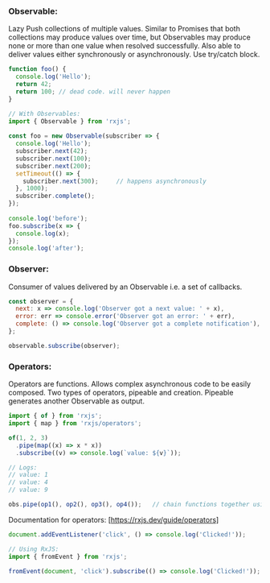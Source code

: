 ### Observable:
Lazy Push collections of multiple values. Similar to Promises that both collections may produce values over time, but Observables may produce none or more than one
value when resolved successfully. Also able to deliver values either synchronously or asynchronously. Use try/catch block.
```javascript
function foo() {
  console.log('Hello');
  return 42;
  return 100; // dead code. will never happen
}

// With Observables:
import { Observable } from 'rxjs';
 
const foo = new Observable(subscriber => {
  console.log('Hello');
  subscriber.next(42);
  subscriber.next(100);
  subscriber.next(200);
  setTimeout(() => {
    subscriber.next(300);     // happens asynchronously
  }, 1000);
  subscriber.complete();
});
 
console.log('before');
foo.subscribe(x => {
  console.log(x);
});
console.log('after');
```
### Observer:
Consumer of values delivered by an Observable i.e. a set of callbacks.
```javascript
const observer = {
  next: x => console.log('Observer got a next value: ' + x),
  error: err => console.error('Observer got an error: ' + err),
  complete: () => console.log('Observer got a complete notification'),
};

observable.subscribe(observer);
```
### Operators:
Operators are functions. Allows complex asynchronous code to be easily composed. Two types of operators, pipeable and creation. Pipeable generates another Observable as output.
```javascript
import { of } from 'rxjs';
import { map } from 'rxjs/operators';

of(1, 2, 3)
  .pipe(map((x) => x * x))
  .subscribe((v) => console.log(`value: ${v}`));

// Logs:
// value: 1
// value: 4
// value: 9

obs.pipe(op1(), op2(), op3(), op4());   // chain functions together using .pipe()
```
Documentation for operators: [https://rxjs.dev/guide/operators]


```javascript
document.addEventListener('click', () => console.log('Clicked!'));

// Using RxJS:
import { fromEvent } from 'rxjs';

fromEvent(document, 'click').subscribe(() => console.log('Clicked!'));
```
## 
